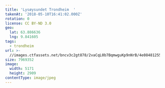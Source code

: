 ```yaml
---
title: 'Lysøysundet Trondheim  '
takenAt: '2018-05-10T16:41:02.000Z'
rotation: 0
license: CC BY-ND 3.0
geo:
  lat: 63.886636
  lng: 9.841605
tags:
  - trondheim
url: >-
  //images.ctfassets.net/bncv3c2gt878/2vaCqL0b7BqmwguKp9nNrB/4e08481255ba15576eb1164cda9a9e66/lysysundet-trondheim_41316998014_o
size: 7969352
image:
  width: 5171
  height: 2909
contentType: image/jpeg
---
```



